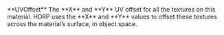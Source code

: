 <tr>
<td>**UVOffset**</td>
<td>The **X** and **Y** UV offset for all the textures on this material. HDRP uses the **X** and **Y** values to offset these textures across the material’s surface, in object space.</td>
</tr>
